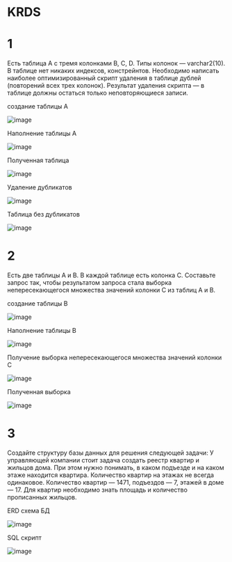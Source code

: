 # KRDS
# 1
Есть таблица A с тремя колонками B, C, D. Типы колонок — varchar2(10). В таблице нет никаких индексов, констрейнтов. Необходимо написать наиболее оптимизированный скрипт удаления в таблице дублей (повторений всех трех колонок). Результат удаления скрипта — в таблице должны остаться только неповторяющиеся записи.

создание таблицы A

![image](https://github.com/user-attachments/assets/757d3a1b-8ef0-4d4c-8f8c-7f29b1e3d79b)

Наполнение таблицы A

![image](https://github.com/user-attachments/assets/c900c985-e0d5-4d35-a2de-97fb3f72e8ef)

Полученная таблица

![image](https://github.com/user-attachments/assets/fdee3a30-33e5-4d86-9d2b-f87cf9768c97)

Удаление дубликатов

![image](https://github.com/user-attachments/assets/c0fcc7c6-c9bf-4fd7-af04-824820ee5871)

Таблица без дубликатов

![image](https://github.com/user-attachments/assets/bb895c80-a1d1-46f2-859b-0bd5e993cb04)

# 2
Есть две таблицы A и B. В каждой таблице есть колонка C. Составьте запрос так, чтобы результатом запроса стала выборка непересекающегося множества значений колонки C из таблиц A и B.

создание таблицы B

![image](https://github.com/user-attachments/assets/03deb52b-bf47-4f6b-9c44-8485ecb1a909)

Наполнение таблицы B

![image](https://github.com/user-attachments/assets/5bed0923-3ecc-4275-8adc-3abf7561e47d)

Получение выборка непересекающегося множества значений колонки C

![image](https://github.com/user-attachments/assets/06c64c85-86b7-48c2-a58c-e3eb52df83a7)

Полученная выборка

![image](https://github.com/user-attachments/assets/b124c6b9-1e06-46b3-ad58-d4f539cdfaa8)

# 3
Создайте структуру базы данных для решения следующей задачи: У управляющей компании стоит задача создать реестр квартир и жильцов дома. При этом нужно понимать, в каком подъезде и на каком этаже находится квартира. Количество квартир на этажах не всегда одинаковое. Количество квартир — 1471, подъездов — 7, этажей в доме — 17. Для квартир необходимо знать площадь и количество прописанных жильцов.


ERD схема БД

![image](https://github.com/user-attachments/assets/ea13729a-c08e-4e60-934c-03d6f3e6170d)

SQL скрипт

![image](https://github.com/user-attachments/assets/fa76387b-b115-458b-b590-8d3d4e83039a)


